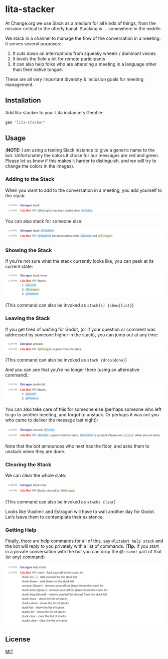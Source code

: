 # lita-stacker

At Change.org we use Slack as a medium for all kinds of things, from the
mission-critical to the utterly banal. Stacking is … somewhere in the middle.

We stack in a channel to manage the flow of the conversation in a meeting. It
serves several purposes:

1. It cuts down on interruptions from squeaky wheels / dominant voices
1. It levels the field a bit for remote participants
1. It can also help folks who are attending a meeting in a language other than their native tongue.

These are all very important diversity & inclusion goals for meeting management.

## Installation

Add lita-stacker to your Lita instance's Gemfile:

``` ruby
gem "lita-stacker"
```


## Usage

(**NOTE:** I am using a testing Slack instance to give a generic name to the
bot. Unfortunately the colors it chose for our messages are red and green.
Please let us know if this makes it harder to distinguish, and we will try to
change the colors in the images).

### Adding to the Stack

When you want to add to the conversation in a meeting, you add yourself to the stack:

![stack (command)](https://raw.githubusercontent.com/change/lita-stacker/master/i/stack_self.png)

You can also stack for someone else:

![stack @Vladimir](https://raw.githubusercontent.com/change/lita-stacker/master/i/stack_others.png)

### Showing the Stack

If you’re not sure what the stack currently looks like, you can peek at its current state:

![stack show](https://raw.githubusercontent.com/change/lita-stacker/master/i/stack_show.png)

(This command can also be invoked as `stack[s] {show|list}`)

### Leaving the Stack

If you get tired of waiting for Godot, (or if your question or comment was
addressed by someone higher in the stack), you can jump out at any time:

![unstack](https://raw.githubusercontent.com/change/lita-stacker/master/i/unstack_self.png)

(This command can also be invoked as `stack {drop|done}`)

And you can see that you’re no longer there (using an alternative command):

![stacks list](https://raw.githubusercontent.com/change/lita-stacker/master/i/stack_show_missing.png)

You can also take care of this for someone else (perhaps someone who left to
go to another meeting, and forgot to unstack. Or perhaps it was not you who
came to deliver the message last night):

![unstack @Godot](https://raw.githubusercontent.com/change/lita-stacker/master/i/unstack_others.png)

Note that the bot announces who next has the floor, and asks them to unstack when they are done.

### Clearing the Stack

We can clear the whole slate:

![stack clear](https://raw.githubusercontent.com/change/lita-stacker/master/i/stack_clear.png)

(This command can also be invoked as `stacks clear`)

Looks like Vladimir and Estragon will have to wait another day for Godot.
Let’s leave them to contemplate their existence.

### Getting Help

Finally, there are help commands for all of this. say `@litabot help stack`
and the bot will reply to you privately with a list of commands. (**Tip:** if you
start in a private conversation with the bot you can drop the `@litabot` part
of that (or any) command)

![help stack](https://raw.githubusercontent.com/change/lita-stacker/master/i/stack_help.png)


## License

[MIT](http://opensource.org/licenses/MIT)
